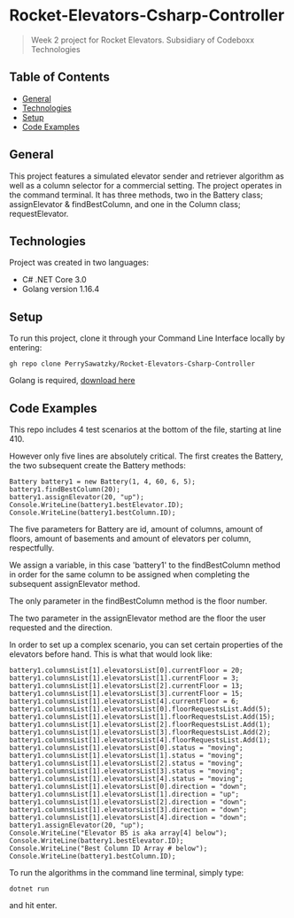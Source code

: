 # Rocket-Elevators-Csharp-Controller
> Week 2 project for Rocket Elevators. Subsidiary of Codeboxx Technologies
## Table of Contents
* [General](#general)
* [Technologies](#technologies)
* [Setup](#setup)
* [Code Examples](#Code-Examples)

## General
This project features a simulated elevator sender and retriever algorithm as well as a column selector for a commercial setting. The project operates in the command terminal.
It has three methods, two in the Battery class; assignElevator & findBestColumn, and one in the Column class; requestElevator.

## Technologies
Project was created in two languages:
* C# .NET Core 3.0
* Golang version 1.16.4

## Setup
To run this project, clone it through your Command Line Interface locally by entering:
```
gh repo clone PerrySawatzky/Rocket-Elevators-Csharp-Controller
```
Golang is required, [download here](https://https://dotnet.microsoft.com/download)

## Code Examples
This repo includes 4 test scenarios at the bottom of the file, starting at line 410.

However only five lines are absolutely critical. The first creates the Battery, the two subsequent create the Battery methods:
```
Battery battery1 = new Battery(1, 4, 60, 6, 5);
battery1.findBestColumn(20);
battery1.assignElevator(20, "up");
Console.WriteLine(battery1.bestElevator.ID);
Console.WriteLine(battery1.bestColumn.ID);
```
The five parameters for Battery are id, amount of columns, amount of floors, amount of basements and amount of elevators per column, respectfully.

We assign a variable, in this case 'battery1' to the findBestColumn method in order for the same column to be assigned when completing the subsequent assignElevator method. 

The only parameter in the findBestColumn method is the floor number.

The two parameter in the assignElevator method are the floor the user requested and the direction.

In order to set up a complex scenario, you can set certain properties of the elevators before hand. This is what that would look like:
```
battery1.columnsList[1].elevatorsList[0].currentFloor = 20;
battery1.columnsList[1].elevatorsList[1].currentFloor = 3;
battery1.columnsList[1].elevatorsList[2].currentFloor = 13;
battery1.columnsList[1].elevatorsList[3].currentFloor = 15;
battery1.columnsList[1].elevatorsList[4].currentFloor = 6;
battery1.columnsList[1].elevatorsList[0].floorRequestsList.Add(5);
battery1.columnsList[1].elevatorsList[1].floorRequestsList.Add(15);
battery1.columnsList[1].elevatorsList[2].floorRequestsList.Add(1);
battery1.columnsList[1].elevatorsList[3].floorRequestsList.Add(2);
battery1.columnsList[1].elevatorsList[4].floorRequestsList.Add(1);
battery1.columnsList[1].elevatorsList[0].status = "moving";
battery1.columnsList[1].elevatorsList[1].status = "moving";
battery1.columnsList[1].elevatorsList[2].status = "moving";
battery1.columnsList[1].elevatorsList[3].status = "moving";
battery1.columnsList[1].elevatorsList[4].status = "moving";
battery1.columnsList[1].elevatorsList[0].direction = "down";
battery1.columnsList[1].elevatorsList[1].direction = "up";
battery1.columnsList[1].elevatorsList[2].direction = "down";
battery1.columnsList[1].elevatorsList[3].direction = "down";
battery1.columnsList[1].elevatorsList[4].direction = "down";
battery1.assignElevator(20, "up");
Console.WriteLine("Elevator B5 is aka array[4] below");
Console.WriteLine(battery1.bestElevator.ID);
Console.WriteLine("Best Column ID Array # below");
Console.WriteLine(battery1.bestColumn.ID);
```
To run the algorithms in the command line terminal, simply type:
```
dotnet run
```
and hit enter.
